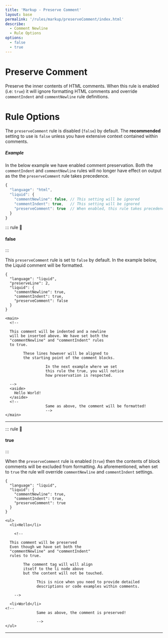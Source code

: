 ```yaml
---
title: 'Markup - Preserve Comment'
layout: base
permalink: '/rules/markup/preserveComment/index.html'
describe:
  - Comment Newline
  - Rule Options
options:
  - false
  - true
---
```


# Preserve Comment

Preserve the inner contents of HTML comments. When this rule is enabled (i.e: `true`) it will ignore formatting HTML comments and override `commentIndent` and `commentNewline` rule definitions.

# Rule Options

The `preserveComment` rule is disabled (`false`) by default. The **recommended** setting to use is `false` unless you have extensive context contained within comments.

##### Example

In the below example we have enabled comment preservation. Both the `commentIndent` and `commentNewline` rules will no longer have effect on output as the the `preserveComment` rule takes precedence.

```js
{
  "language": "html",
  "liquid": {
    "commentNewline": false, // This setting will be ignored
    "commentIndent": true,   // This setting will be ignored
    "preserveComment": true  // When enabled, this rule takes precedence
  }
}
```

::: rule 🙌

#### false

:::

This `preserveComment` rule is set to `false` by default. In the example below, the Liquid comment will be formatted.

```json:rules
{
  "language": "liquid",
  "preserveLine": 2,
  "liquid": {
    "commentNewline": true,
    "commentIndent": true,
    "preserveComment": false
  }
}
```

<!--prettier-ignore-->
```liquid
<main>
  <!--

  This comment will be indented and a newline
  will be inserted above. We have set both the
  "commentNewline" and "commentIndent" rules
  to true.

        These lines however will be aligned to
        the starting point of the comment blocks.

                  In the next example where we set
                  this rule the true, you will notice
                  how preservation is respected.

  -->
  <aside>
    Hello World!
  </aside>
  <!--
                  Same as above, the comment will be formatted!
                  -->
</main>
```

---

::: rule 🧐

#### true

:::

When the `preserveComment` rule is enabled (`true`) then the contents of block comments will be excluded from formatting. As aforementioned, when set to `true` the rule will override `commentNewline` and `commentIndent` settings.

```json:rules
{
  "language": "liquid",
  "liquid": {
    "commentNewline": true,
    "commentIndent": true,
    "preserveComment": true
  }
}
```

<!--prettier-ignore-->
```liquid
<ul>
  <li>Hello</li>

    <!--

  This comment will be preserved
  Even though we have set both the
  "commentNewline" and "commentIndent"
  rules to true.

        The comment tag will will align
        itself to the li node above
        but the content will not be touched.

              This is nice when you need to provide detailed
              descriptions or code examples within comments.

    -->

  <li>World</li>
<!--
              Same as above, the comment is preserved!

              -->
</ul>
```

---
